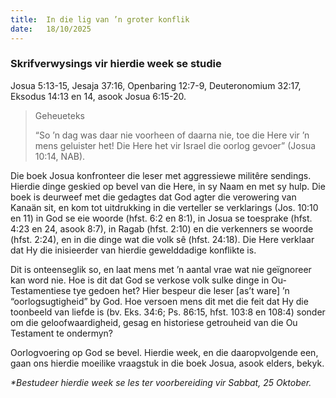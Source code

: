 ```yaml
---
title:  In die lig van ’n groter konflik
date:   18/10/2025
---
```


### Skrifverwysings vir hierdie week se studie

Josua 5:13-15, Jesaja 37:16, Openbaring 12:7-9, Deuteronomium 32:17, Eksodus 14:13 en 14, asook Josua 6:15-20.

> <p>Geheueteks</p>
> “So ’n dag was daar nie voorheen of daarna nie, toe die Here vir ’n mens geluister het! Die Here het vir Israel die oorlog gevoer” (Josua 10:14, NAB).

Die boek Josua konfronteer die leser met aggressiewe militêre sendings. Hierdie dinge geskied op bevel van die Here, in sy Naam en met sy hulp. Die boek is deurweef met die gedagtes dat God agter die verowering van Kanaän sit, en kom tot uitdrukking in die verteller se verklarings (Jos. 10:10 en 11) in God se eie woorde (hfst. 6:2 en 8:1), in Josua se toesprake (hfst. 4:23 en 24, asook 8:7), in Ragab (hfst. 2:10) en die verkenners se woorde (hfst. 2:24), en in die dinge wat die volk sê (hfst. 24:18). Die Here verklaar dat Hy die inisieerder van hierdie gewelddadige konflikte is.

Dit is onteenseglik so, en laat mens met ’n aantal vrae wat nie geïgnoreer kan word nie. Hoe is dit dat God se verkose volk sulke dinge in Ou-Testamentiese tye gedoen het? Hier bespeur die leser [as’t ware] ’n “oorlogsugtigheid” by God. Hoe versoen mens dit met die feit dat Hy die toonbeeld van liefde is (bv. Eks. 34:6; Ps. 86:15, hfst. 103:8 en 108:4) sonder om die geloofwaardigheid, gesag en historiese getrouheid van die Ou Testament te ondermyn?

Oorlogvoering op God se bevel. Hierdie week, en die daaropvolgende een, gaan ons hierdie moeilike vraagstuk in die boek Josua, asook elders, bekyk.

_*Bestudeer hierdie week se les ter voorbereiding vir Sabbat, 25 Oktober._